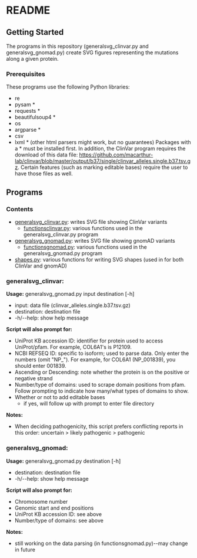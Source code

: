 # README

## Getting Started
The programs in this repository (generalsvg_clinvar.py and generalsvg_gnomad.py) create SVG figures representing the mutations along a given protein.

### Prerequisites
These programs use the following Python libraries:
- re
- pysam *
- requests *
- beautifulsoup4 *
- os 
- argparse *
- csv 
- lxml * (other html parsers might work, but no guarantees)
Packages with a * must be installed first.
In addition, the ClinVar program requires the download of this data file: https://github.com/macarthur-lab/clinvar/blob/master/output/b37/single/clinvar_alleles.single.b37.tsv.gz.  Certain features (such as marking editable bases) require the user to have those files as well.

## Programs
### Contents
- [generalsvg_clinvar.py](generalsvg_clinvar.py): writes SVG file showing ClinVar variants
  - [functionsclinvar.py](functionsclinvar.py): various functions used in the generalsvg_clinvar.py program
- [generalsvg_gnomad.py](generalsvg_clinvar.py): writes SVG file showing gnomAD variants
  - [functionsgnomad.py](functionsgnomad.py): various functions used in the generalsvg_gnomad.py program
- [shapes.py](shapes.py): various functions for writing SVG shapes (used in for both ClinVar and gnomAD)
### generalsvg_clinvar:

**Usage:** generalsvg_gnomad.py input destination [-h]
- input: data file (clinvar_alleles.single.b37.tsv.gz)
- destination: destination file
- -h/--help: show help message

**Script will also prompt for:**
- UniProt KB accession ID: identifier for protein used to access UniProt/pfam.  For example, COL6A1's is P12109. 
- NCBI REFSEQ ID: specific to isoform; used to parse data.  Only enter the numbers (omit "NP_").  For example, for COL6A1 (NP_001839), you should enter 001839.
- Ascending or Descending: note whether the protein is on the positive or negative strand
- Number/type of domains: used to scrape domain positions from pfam.  Follow prompting to indicate how many/what types of domains to show.
- Whether or not to add editable bases
  - if yes, will follow up with prompt to enter file directory

**Notes:**
- When deciding pathogenicity, this script prefers conflicting reports in this order: uncertain > likely pathogenic > pathogenic
### generalsvg_gnomad:

**Usage:** generalsvg_gnomad.py destination [-h]
- destination: destination file
- -h/--help: show help message

**Script will also prompt for:**
- Chromosome number
- Genomic start and end positions
- UniProt KB accession ID: see above
- Number/type of domains: see above

**Notes:**
- still working on the data parsing (in functionsgnomad.py)--may change in future
